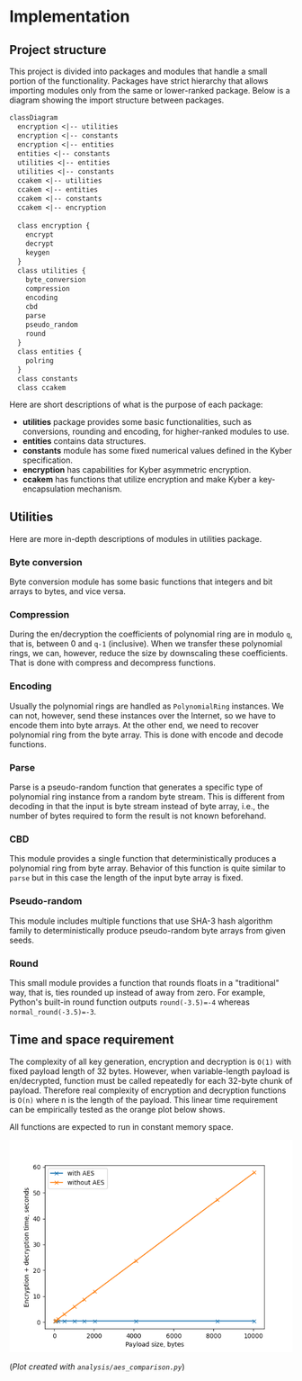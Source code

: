 # Implementation

## Project structure

This project is divided into packages and modules that handle a small portion of the functionality. Packages have strict hierarchy that allows importing modules only from the same or lower-ranked package. Below is a diagram showing the import structure between packages.

```mermaid
classDiagram
  encryption <|-- utilities
  encryption <|-- constants
  encryption <|-- entities
  entities <|-- constants
  utilities <|-- entities
  utilities <|-- constants
  ccakem <|-- utilities
  ccakem <|-- entities
  ccakem <|-- constants
  ccakem <|-- encryption

  class encryption {
    encrypt
    decrypt
    keygen
  }
  class utilities {
    byte_conversion
    compression
    encoding
    cbd
    parse
    pseudo_random
    round
  }
  class entities {
    polring
  }
  class constants
  class ccakem
```

Here are short descriptions of what is the purpose of each package:

* **utilities** package provides some basic functionalities, such as conversions, rounding and encoding, for higher-ranked modules to use.
* **entities** contains data structures.
* **constants** module has some fixed numerical values defined in the Kyber specification.
* **encryption** has capabilities for Kyber asymmetric encryption.
* **ccakem** has functions that utilize encryption and make Kyber a key-encapsulation mechanism.

## Utilities

Here are more in-depth descriptions of modules in utilities package.

### Byte conversion

Byte conversion module has some basic functions that integers and bit arrays to bytes, and vice versa.

### Compression

During the en/decryption the coefficients of polynomial ring are in modulo `q`, that is, between 0 and `q-1` (inclusive). When we transfer these polynomial rings, we can, however, reduce the size by downscaling these coefficients. That is done with compress and decompress functions.

### Encoding

Usually the polynomial rings are handled as `PolynomialRing` instances. We can not, however, send these instances over the Internet, so we have to encode them into byte arrays. At the other end, we need to recover polynomial ring from the byte array. This is done with encode and decode functions.

### Parse

Parse is a pseudo-random function that generates a specific type of polynomial ring instance from a random byte stream. This is different from decoding in that the input is byte stream instead of byte array, i.e., the number of bytes required to form the result is not known beforehand.

### CBD

This module provides a single function that deterministically produces a polynomial ring from byte array. Behavior of this function is quite similar to `parse` but in this case the length of the input byte array is fixed.

### Pseudo-random

This module includes multiple functions that use SHA-3 hash algorithm family to deterministically produce pseudo-random byte arrays from given seeds.

### Round

This small module provides a function that rounds floats in a "traditional" way, that is, ties rounded up instead of away from zero. For example, Python's built-in round function outputs `round(-3.5)=-4` whereas `normal_round(-3.5)=-3`.

## Time and space requirement

The complexity of all key generation, encryption and decryption is `O(1)` with fixed payload length of 32 bytes. However, when variable-length payload is en/decrypted, function must be called repeatedly for each 32-byte chunk of payload. Therefore real complexity of encryption and decryption functions is `O(n)` where n is the length of the payload. This linear time requirement can be empirically tested as the orange plot below shows.

All functions are expected to run in constant memory space.

![](misc/aes_comparison.png)

(_Plot created with `analysis/aes_comparison.py`_)
